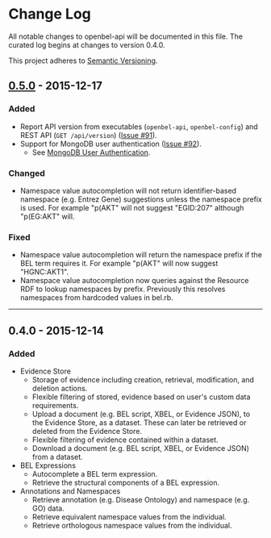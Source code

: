 # Change Log
All notable changes to openbel-api will be documented in this file. The curated log begins at changes to version 0.4.0.

This project adheres to [Semantic Versioning][Semantic Versioning].

## [0.5.0][0.5.0] - 2015-12-17
### Added
- Report API version from executables (`openbel-api`, `openbel-config`) and REST API (`GET /api/version`) ([Issue #91][91]).
- Support for MongoDB user authentication ([Issue #92][92]).
  - See [MongoDB User Authentication][MongoDB User Authentication].

### Changed
- Namespace value autocompletion will not return identifier-based namespace (e.g. Entrez Gene) suggestions unless the namespace prefix is used. For example "p(AKT" will not suggest "EGID:207" although "p(EG:AKT" will.

### Fixed
- Namespace value autocompletion will return the namespace prefix if the BEL term requires it. For example "p(AKT" will now suggest "HGNC:AKT1".
- Namespace value autocompletion now queries against the Resource RDF to lookup namespaces by prefix. Previously this resolves namespaces from hardcoded values in bel.rb.

-----

## 0.4.0 - 2015-12-14
### Added
- Evidence Store
  - Storage of evidence including creation, retrieval, modification, and deletion actions.
  - Flexible filtering of stored, evidence based on user's custom data requirements.
  - Upload a document (e.g. BEL script, XBEL, or Evidence JSON), to the Evidence Store, as a dataset. These can later be retrieved or deleted from the Evidence Store.
  - Flexible filtering of evidence contained within a dataset.
  - Download a document (e.g. BEL script, XBEL, or Evidence JSON) from a dataset.
- BEL Expressions
  - Autocomplete a BEL term expression.
  - Retrieve the structural components of a BEL expression.
- Annotations and Namespaces
  - Retrieve annotation (e.g. Disease Ontology) and namespace (e.g. GO) data.
  - Retrieve equivalent namespace values from the individual.
  - Retrieve orthologous namespace values from the individual.

[0.5.0]:                       https://github.com/OpenBEL/openbel-api/compare/0.4.0...0.5.0
[Semantic Versioning]:         http://semver.org
[MongoDB User Authentication]: https://github.com/OpenBEL/openbel-api/wiki/Configuring-the-Evidence-Store#mongodb-user-authentication
[91]:                          https://github.com/OpenBEL/openbel-api/issues/91
[92]:                          https://github.com/OpenBEL/openbel-api/issues/92
